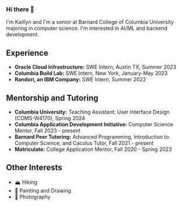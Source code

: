 ### Hi there 👋

I'm Kaitlyn and I'm a senior at Barnard College of Columbia University majoring in computer science. I'm interested in AI/ML and backend development.

## Experience
- **Oracle Cloud Infrastructure:** SWE Intern, Austin TX, Summer 2023
- **Columbia Build Lab:** SWE Intern, New York, January-May 2023
- **Randori, an IBM Company:** SWE Intern, Summer 2022

## Mentorship and Tutoring
- **Columbia University:** Teaching Assistant: User Interface Design (COMS-W4170), Spring 2024
- **Columbia Application Development Initiative:** Computer Science Mentor, Fall 2023 - present
- **Barnard Peer Tutoring:** Advanced Programming, Introduction to Computer Science, and Caculus Tutor, Fall 2021 - present
- **Matriculate:** College Application Mentor, Fall 2020 - Spring 2023

## Other Interests
- 🏔️ Hiking
- 🎨 Painting and Drawing
- 📸 Photography

<!--
**kaitlynhazzard/kaitlynhazzard** is a ✨ _special_ ✨ repository because its `README.md` (this file) appears on your GitHub profile.

Here are some ideas to get you started:

- 🔭 I’m currently working on ...
- 🌱 I’m currently learning ...
- 👯 I’m looking to collaborate on ...
- 🤔 I’m looking for help with ...
- 💬 Ask me about ...
- 📫 How to reach me: ...
- 😄 Pronouns: ...
- ⚡ Fun fact: ...
-->
